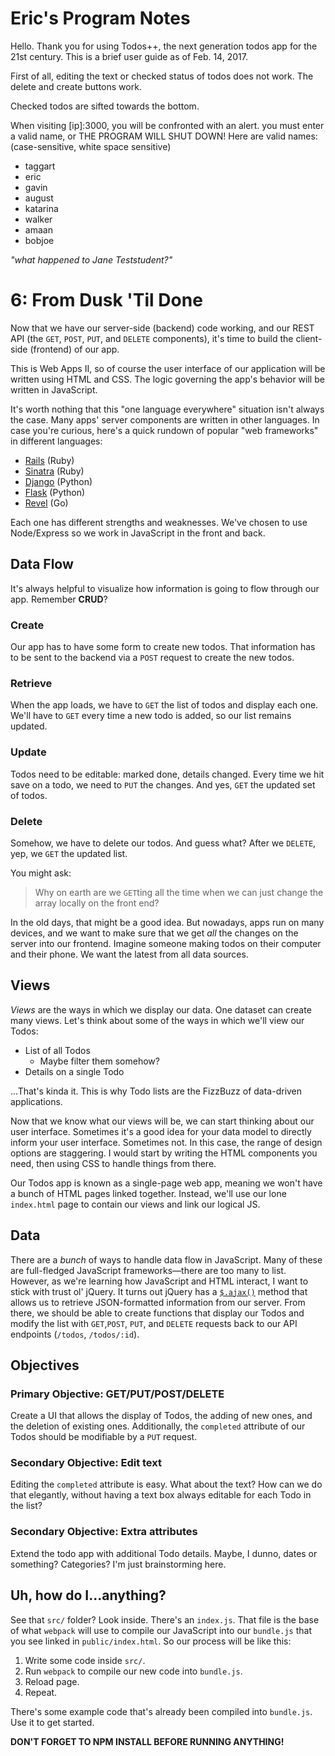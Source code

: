 # Eric's Program Notes
Hello. Thank you for using Todos++, the next generation todos app for the 21st century. This is a brief user guide as of Feb. 14, 2017.

First of all, editing the text or checked status of todos does not work. The delete and create buttons work.

Checked todos are sifted towards the bottom.

When visiting [ip]:3000, you will be confronted with an alert. you must enter a valid name, or THE PROGRAM WILL SHUT DOWN! Here are valid names: (case-sensitive, white space sensitive)

* taggart
* eric
* gavin
* august
* katarina
* walker
* amaan
* bobjoe

_"what happened to Jane Teststudent?"_



# 6: From Dusk 'Til Done
Now that we have our server-side (backend) code working, and our REST API (the `GET`, `POST`, `PUT`, and `DELETE` components), it's time to build the client-side (frontend) of our app.

This is Web Apps II, so of course the user interface of our application will be written using HTML and CSS. The logic governing the app's behavior will be written in JavaScript.

It's worth nothing that this "one language everywhere" situation isn't always the case. Many apps' server components are written in other languages. In case you're curious, here's a quick rundown of popular "web frameworks" in different languages:

* [Rails](http://rubyonrails.org/) (Ruby)
* [Sinatra](http://www.sinatrarb.com/) (Ruby)
* [Django](https://www.djangoproject.com/) (Python)
* [Flask](http://flask.pocoo.org/) (Python)
* [Revel](https://revel.github.io/) (Go)

Each one has different strengths and weaknesses. We've chosen to use Node/Express so we work in JavaScript in the front and back.

## Data Flow
It's always helpful to visualize how information is going to flow through our app. Remember **CRUD**?

### Create
Our app has to have some form to create new todos. That information has to be sent to the backend via a `POST` request to create the new todos.

### Retrieve
When the app loads, we have to `GET` the list of todos and display each one. We'll have to `GET` every time a new todo is added, so our list remains updated.

### Update
Todos need to be editable: marked done, details changed. Every time we hit save on a todo, we need to `PUT` the changes. And yes, `GET` the updated set of todos.

### Delete
Somehow, we have to delete our todos. And guess what? After we `DELETE`, yep, we `GET` the updated list.

You might ask:

> Why on earth are we `GET`ting all the time when we can just change the array locally on the front end?

In the old days, that might be a good idea. But nowadays, apps run on many devices, and we want to make sure that we get _all_ the changes on the server into our frontend. Imagine someone making todos on their computer and their phone. We want the latest from all data sources.

## Views
_Views_ are the ways in which we display our data. One dataset can create many views. Let's think about some of the ways in which we'll view our Todos:

* List of all Todos
  * Maybe filter them somehow?
* Details on a single Todo

...That's kinda it. This is why Todo lists are the FizzBuzz of data-driven applications.

Now that we know what our views will be, we can start thinking about our user interface. Sometimes it's a good idea for your data model to directly inform your user interface. Sometimes not. In this case, the range of design options are staggering. I would start by writing the HTML components you need, then using CSS to handle things from there.

Our Todos app is known as a single-page web app, meaning we won't have a bunch of HTML pages linked together. Instead, we'll use our lone `index.html`
page to contain our views and link our logical JS.

## Data
There are a _bunch_ of ways to handle data flow in JavaScript. Many of these are full-fledged JavaScript frameworks—there are too many to list. However, as we're learning how JavaScript and HTML interact, I want to stick with trust ol' jQuery. It turns out jQuery has a [`$.ajax()`](http://api.jquery.com/jQuery.ajax/) method that allows us to retrieve JSON-formatted information from our server. From there, we should be able to create functions that display our Todos and modify the list with `GET`,`POST`, `PUT`, and `DELETE` requests back to our API endpoints (`/todos`, `/todos/:id`).

## Objectives
### Primary Objective: GET/PUT/POST/DELETE
Create a UI that allows the display of Todos, the adding of new ones, and the deletion of existing ones. Additionally, the `completed` attribute of our Todos should be modifiable by a `PUT` request.

### Secondary Objective: Edit text
Editing the `completed` attribute is easy. What about the text? How can we do that elegantly, without having a text box always editable for each Todo in the list?

### Secondary Objective: Extra attributes
Extend the todo app with additional Todo details. Maybe, I dunno, dates or something? Categories? I'm just brainstorming here.

## Uh, how do I...anything?
See that `src/` folder? Look inside. There's an `index.js`. That file is the base of what `webpack` will use to compile our JavaScript into our `bundle.js` that you see linked in `public/index.html`. So our process will be like this:

1. Write some code inside `src/`.
2. Run `webpack` to compile our new code into `bundle.js`.
3. Reload page.
4. Repeat.

There's some example code that's already been compiled into `bundle.js`. Use it to get started.


**DON'T FORGET TO NPM INSTALL BEFORE RUNNING ANYTHING!**
